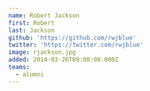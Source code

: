 ```yaml
---
name: Robert Jackson
first: Robert
last: Jackson
github: 'https://github.com/rwjblue'
twitter: 'https://twitter.com/rwjblue'
image: rjackson.jpg
added: 2014-03-26T09:00:00.000Z
teams:
  - alumni
---
```

